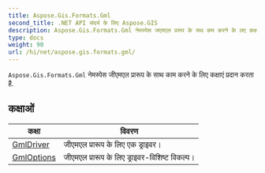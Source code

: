 ```yaml
---
title: Aspose.Gis.Formats.Gml
second_title: .NET API संदर्भ के लिए Aspose.GIS
description: Aspose.Gis.Formats.Gml नेमस्पेस जएमएल प्ररूप के सथ कम करने के लए कक्षएं प्रदन करत है.
type: docs
weight: 90
url: /hi/net/aspose.gis.formats.gml/
---
```

`Aspose.Gis.Formats.Gml` नेमस्पेस जीएमएल प्रारूप के साथ काम करने के लिए कक्षाएं प्रदान करता है.

## कक्षाओं

| कक्षा | विवरण |
| --- | --- |
| [GmlDriver](./gmldriver/) | जीएमएल प्रारूप के लिए एक ड्राइवर। |
| [GmlOptions](./gmloptions/) | जीएमएल प्रारूप के लिए ड्राइवर-विशिष्ट विकल्प। |


